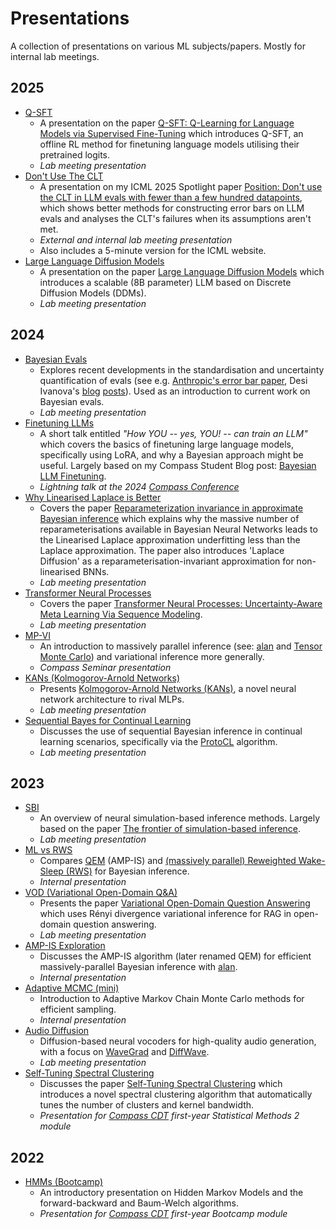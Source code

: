# Presentations

A collection of presentations on various ML subjects/papers.
Mostly for internal lab meetings.

## 2025
- [Q-SFT](<25-08-12 Q-SFT>)
    - A presentation on the paper [Q-SFT: Q-Learning for Language Models via Supervised Fine-Tuning](https://arxiv.org/pdf/2411.05193) which introduces Q-SFT, an offline RL method for finetuning language models utilising their pretrained logits.
    - _Lab meeting presentation_
- [Don't Use The CLT](<25-05-26 Dont Use The CLT>)
    - A presentation on my ICML 2025 Spotlight paper [Position: Don't use the CLT in LLM evals with fewer than a few hundred datapoints](https://arxiv.org/pdf/2503.01747), which shows better methods for constructing error bars on LLM evals and analyses the CLT's failures when its assumptions aren't met.
    - _External and internal lab meeting presentation_
    - Also includes a 5-minute version for the ICML website.
- [Large Language Diffusion Models](<25-02-25 Large Language Diffusion Models>)
    - A presentation on the paper [Large Language Diffusion Models](https://arxiv.org/abs/2502.09992) which introduces a scalable (8B parameter) LLM based on Discrete Diffusion Models (DDMs).
    - _Lab meeting presentation_

## 2024
- [Bayesian Evals](<24-12-17 Bayesian Evals>)
    - Explores recent developments in the standardisation and uncertainty quantification of evals (see e.g. [Anthropic's error bar paper](https://arxiv.org/pdf/2411.00640), Desi Ivanova's [blog](https://substack.com/home/post/p-152149873) [posts](https://substack.com/home/post/p-150508215)). Used as an introduction to current work on Bayesian evals.
    - _Lab meeting presentation_
- [Finetuning LLMs](<24-10-22 Finetuning LLMs>)
    - A short talk entitled _"How YOU -- yes, YOU! -- can train an LLM"_ which covers the basics of finetuning large language models, specifically using LoRA, and why a Bayesian approach might be useful. Largely based on my Compass Student Blog post: [Bayesian LLM Finetuning](https://compass.blogs.bristol.ac.uk/2024/08/28/student-perspectives-bayesian-llm-finetuning/).
    - _Lightning talk at the 2024 [Compass Conference](https://www.bristol.ac.uk/cdt/compass/compass-annual-conference/)_
- [Why Linearised Laplace is Better](<24-10-08 Why Linearised Laplace is Better>)
    - Covers the paper [Reparameterization invariance in approximate Bayesian inference](https://arxiv.org/abs/2406.03334) which explains why the massive number of reparameterisations available in Bayesian Neural Networks leads to the Linearised Laplace approximation underfitting less than the Laplace approximation. The paper also introduces 'Laplace Diffusion' as a reparameterisation-invariant approximation for non-linearised BNNs.
    - _Lab meeting presentation_
- [Transformer Neural Processes](<24-07-30 Transformer Neural Processes>)
    - Covers the paper [Transformer Neural Processes: Uncertainty-Aware Meta Learning Via Sequence Modeling](https://arxiv.org/abs/2207.04179).
    - _Lab meeting presentation_
- [MP-VI](<24-07-05 MP-VI>)
    - An introduction to massively parallel inference (see: [alan](https://github.com/alan-ppl/alan) and [Tensor Monte Carlo](https://arxiv.org/abs/1806.08593)) and variational inference more generally.
    - _Compass Seminar presentation_
- [KANs (Kolmogorov-Arnold Networks)](<24-05-28 KANs (Kolmogorov-Arnold Networks)>)
    - Presents [Kolmogorov-Arnold Networks (KANs)](https://arxiv.org/abs/2404.19756), a novel neural network architecture to rival MLPs.
    - _Lab meeting presentation_
- [Sequential Bayes for Continual Learning](<24-02-20 Sequential Bayes for Continual Learning>)
    - Discusses the use of sequential Bayesian inference in continual learning scenarios, specifically via the [ProtoCL](https://arxiv.org/abs/2301.01828) algorithm.
    - _Lab meeting presentation_

## 2023
- [SBI](<23-11-07 SBI>)
    - An overview of neural simulation-based inference methods. Largely based on the paper [The frontier of simulation-based inference](https://arxiv.org/pdf/1911.01429).
    - _Lab meeting presentation_
- [ML vs RWS](<23-08-09 ML vs RWS>)
    - Compares [QEM](https://arxiv.org/pdf/2503.08264) (AMP-IS) and [(massively parallel) Reweighted Wake-Sleep (RWS)](https://arxiv.org/pdf/2305.11022) for Bayesian inference.
    - _Internal presentation_
- [VOD (Variational Open-Domain Q&A)](<23-08-08 VOD (Variational Open-Domain Q&A)>)
    - Presents the paper [Variational Open-Domain Question Answering](https://arxiv.org/pdf/2210.06345) which uses Rényi divergence variational inference for RAG in open-domain question answering.
    - _Lab meeting presentation_
- [AMP-IS Exploration](<23-08-02 AMP-IS Exploration>)
    - Discusses the AMP-IS algorithm (later renamed QEM) for efficient massively-parallel Bayesian inference with [alan](https://github.com/alan-ppl/alan).
    - _Internal presentation_
- [Adaptive MCMC (mini)](<23-06-15 Adaptive MCMC (mini)>)
    - Introduction to Adaptive Markov Chain Monte Carlo methods for efficient sampling.
    - _Internal presentation_
- [Audio Diffusion](<23-05-02 Audio Diffusion>)
    - Diffusion-based neural vocoders for high-quality audio generation, with a focus on [WaveGrad](https://arxiv.org/abs/2009.00713) and [DiffWave](https://arxiv.org/abs/2009.09761).
    - _Lab meeting presentation_
- [Self-Tuning Spectral Clustering](<23-02-24 Self-Tuning Spectral Clustering>)
    - Discusses the paper [Self-Tuning Spectral Clustering](https://proceedings.neurips.cc/paper_files/paper/2004/file/40173ea48d9567f1f393b20c855bb40b-Paper.pdf) which introduces a novel spectral clustering algorithm that automatically tunes the number of clusters and kernel bandwidth.
    - _Presentation for [Compass CDT](https://www.bristol.ac.uk/cdt/compass/) first-year Statistical Methods 2 module_

## 2022
- [HMMs (Bootcamp)](<22-09-07 HMMs (Bootcamp)>)
    - An introductory presentation on Hidden Markov Models and the forward-backward and Baum-Welch algorithms.
    - _Presentation for [Compass CDT](https://www.bristol.ac.uk/cdt/compass/) first-year Bootcamp module_
